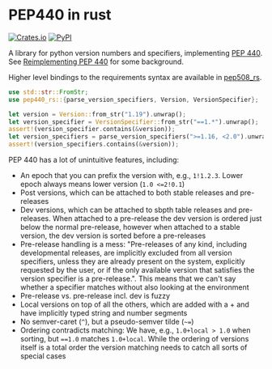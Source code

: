 # PEP440 in rust

[![Crates.io](https://img.shields.io/crates/v/pep440_rs.svg?logo=rust&style=flat-square)](https://crates.io/crates/pep440_rs)
[![PyPI](https://img.shields.io/pypi/v/pep440_rs.svg?logo=python&style=flat-square)](https://pypi.org/project/pep440_rs)

A library for python version numbers and specifiers, implementing
[PEP 440](https://peps.python.org/pep-0440). See
[Reimplementing PEP 440](https://cohost.org/konstin/post/514863-reimplementing-pep-4) for some
background.

Higher level bindings to the requirements syntax are available in
[pep508_rs](https://github.com/konstin/pep508_rs).

```rust
use std::str::FromStr;
use pep440_rs::{parse_version_specifiers, Version, VersionSpecifier};

let version = Version::from_str("1.19").unwrap();
let version_specifier = VersionSpecifier::from_str("==1.*").unwrap();
assert!(version_specifier.contains(&version));
let version_specifiers = parse_version_specifiers(">=1.16, <2.0").unwrap();
assert!(version_specifiers.contains(&version));
```

PEP 440 has a lot of unintuitive features, including:

* An epoch that you can prefix the version with, e.g., `1!1.2.3`. Lower epoch always means lower
  version (`1.0 <=2!0.1`)
* Post versions, which can be attached to both stable releases and pre-releases
* Dev versions, which can be attached to sbpth table releases and pre-releases. When attached to a
  pre-release the dev version is ordered just below the normal pre-release, however when attached to
  a stable version, the dev version is sorted before a pre-releases
* Pre-release handling is a mess: "Pre-releases of any kind, including developmental releases, are
  implicitly excluded from all version specifiers, unless they are already present on the system,
  explicitly requested by the user, or if the only available version that satisfies the version
  specifier is a pre-release.". This means that we can't say whether a specifier matches without
  also looking at the environment
* Pre-release vs. pre-release incl. dev is fuzzy
* Local versions on top of all the others, which are added with a + and have implicitly typed string
  and number segments
* No semver-caret (`^`), but a pseudo-semver tilde (`~=`)
* Ordering contradicts matching: We have, e.g., `1.0+local > 1.0` when sorting, but `==1.0` matches
  `1.0+local`. While the ordering of versions itself is a total order the version matching needs to
  catch all sorts of special cases
